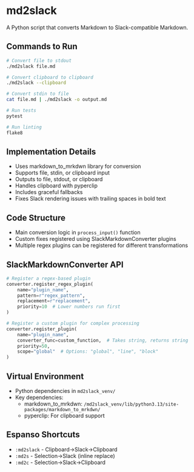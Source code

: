 # md2slack

A Python script that converts Markdown to Slack-compatible Markdown.

## Commands to Run

```bash
# Convert file to stdout
./md2slack file.md

# Convert clipboard to clipboard
./md2slack --clipboard

# Convert stdin to file
cat file.md | ./md2slack -o output.md

# Run tests
pytest

# Run linting
flake8
```

## Implementation Details

- Uses markdown_to_mrkdwn library for conversion
- Supports file, stdin, or clipboard input
- Outputs to file, stdout, or clipboard
- Handles clipboard with pyperclip
- Includes graceful fallbacks
- Fixes Slack rendering issues with trailing spaces in bold text

## Code Structure

- Main conversion logic in `process_input()` function
- Custom fixes registered using SlackMarkdownConverter plugins
- Multiple regex plugins can be registered for different transformations

## SlackMarkdownConverter API

```python
# Register a regex-based plugin
converter.register_regex_plugin(
    name="plugin_name",
    pattern=r"regex_pattern",
    replacement=r"replacement",
    priority=10  # Lower numbers run first
)

# Register a custom plugin for complex processing
converter.register_plugin(
    name="plugin_name",
    converter_func=custom_function,  # Takes string, returns string
    priority=50,
    scope="global"  # Options: "global", "line", "block"
)
```

## Virtual Environment

- Python dependencies in `md2slack_venv/`
- Key dependencies:
  - markdown_to_mrkdwn: `/md2slack_venv/lib/python3.13/site-packages/markdown_to_mrkdwn/`
  - pyperclip: For clipboard support

## Espanso Shortcuts

- `:md2slack` - Clipboard→Slack→Clipboard
- `:md2s` - Selection→Slack (inline replace)
- `:md2c` - Selection→Slack→Clipboard